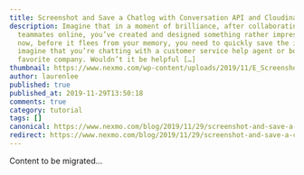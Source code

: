 ```yaml
---
title: Screenshot and Save a Chatlog with Conversation API and Cloudinary
description: Imagine that in a moment of brilliance, after collaborating with
  teammates online, you’ve created and designed something rather impressive and
  now, before it flees from your memory, you need to quickly save the idea! OR
  imagine that you’re chatting with a customer service help agent or bot at your
  favorite company. Wouldn’t it be helpful […]
thumbnail: https://www.nexmo.com/wp-content/uploads/2019/11/E_Screenshot-and-Save_1200x600.png
author: laurenlee
published: true
published_at: 2019-11-29T13:50:18
comments: true
category: tutorial
tags: []
canonical: https://www.nexmo.com/blog/2019/11/29/screenshot-and-save-a-chatlog-with-conversation-api-and-cloudinary-dr
redirect: https://www.nexmo.com/blog/2019/11/29/screenshot-and-save-a-chatlog-with-conversation-api-and-cloudinary-dr
---
```

Content to be migrated...